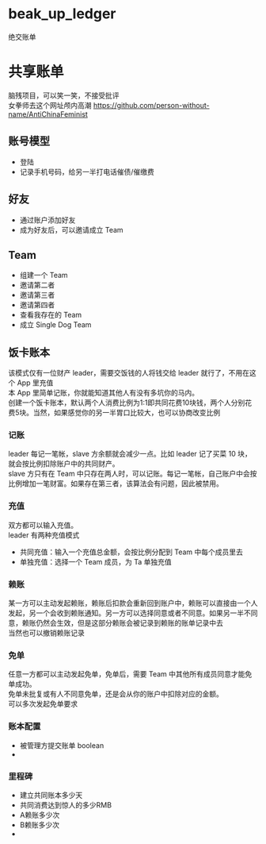 # beak_up_ledger
绝交账单

# 共享账单
脑残项目，可以笑一笑，不接受批评  
女拳师去这个网址颅内高潮 https://github.com/person-without-name/AntiChinaFeminist 

## 账号模型
- 登陆
- 记录手机号码，给另一半打电话催债/催缴费

## 好友
- 通过账户添加好友
- 成为好友后，可以邀请成立 Team

## Team
- 组建一个 Team
- 邀请第二者
- 邀请第三者
- 邀请第四者
- 查看我存在的 Team
- 成立 Single Dog Team


## 饭卡账本
该模式仅有一位财产 leader，需要交饭钱的人将钱交给 leader 就行了，不用在这个 App 里充值  
本 App 里简单记账，你就能知道其他人有没有多坑你的马内。  
创建一个饭卡账本，默认两个人消费比例为1:1即共同花费10块钱，两个人分别花费5块。当然，如果感觉你的另一半胃口比较大，也可以协商改变比例

### 记账
leader 每记一笔帐，slave 方余额就会减少一点。比如 leader 记了买菜 10 块，就会按比例扣除账户中的共同财产。  
slave 方只有在 Team 中只存在两人时，可以记账。每记一笔帐，自己账户中会按比例增加一笔财富。如果存在第三者，该算法会有问题，因此被禁用。  

### 充值
双方都可以输入充值。    
leader 有两种充值模式  
- 共同充值：输入一个充值总金额，会按比例分配到 Team 中每个成员里去
- 单独充值：选择一个 Team 成员，为 Ta 单独充值  

### 赖账
某一方可以主动发起赖账，赖账后扣款会重新回到账户中，赖账可以直接由一个人发起，另一个会收到赖账通知。另一方可以选择同意或者不同意。如果另一半不同意，赖账仍然会生效，但是这部分赖账会被记录到赖账的账单记录中去  
当然也可以撤销赖账记录

### 免单
任意一方都可以主动发起免单，免单后，需要 Team 中其他所有成员同意才能免单成功。    
免单未批复或有人不同意免单，还是会从你的账户中扣除对应的金额。  
可以多次发起免单要求

### 账本配置
- 被管理方提交账单 boolean
- 

### 里程碑
- 建立共同账本多少天
- 共同消费达到惊人的多少RMB
- A赖账多少次
- B赖账多少次
- 

